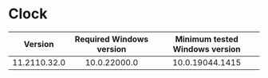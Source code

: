 # Clock

| Version      | Required Windows version | Minimum tested Windows version |
| ------------ | :----------------------: | :----------------------------: |
| 11.2110.32.0 | 10.0.22000.0             | 10.0.19044.1415                |
